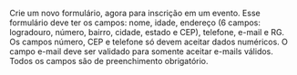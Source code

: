 Crie um novo formulário, agora para inscrição em um evento. Esse formulário deve ter os campos: nome, idade, endereço (6 campos: logradouro, número, bairro, cidade, estado e CEP), telefone, e-mail e RG. Os campos número, CEP e telefone só devem aceitar dados numéricos. O campo e-mail deve ser validado para somente aceitar e-mails válidos. Todos os campos são de preenchimento obrigatório.

